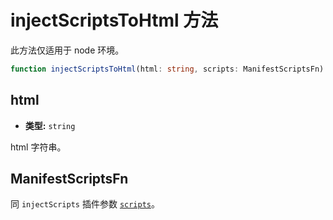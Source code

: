 # injectScriptsToHtml 方法

此方法仅适用于 node 环境。

```ts
function injectScriptsToHtml(html: string, scripts: ManifestScriptsFn): string
```

## html

- **类型:** `string`

html 字符串。

## ManifestScriptsFn

同 `injectScripts` 插件参数 [`scripts`](./inject-scripts#scripts)。

